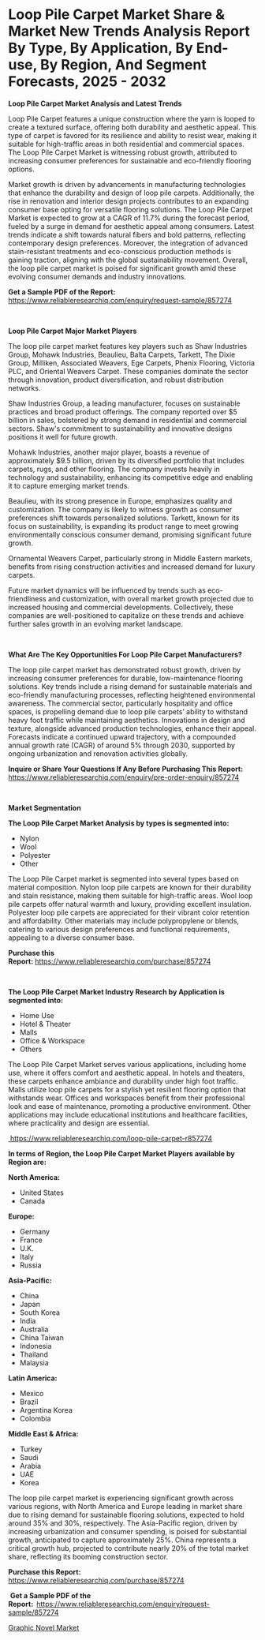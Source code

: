 <p><h1>Loop Pile Carpet Market Share & Market New Trends Analysis Report By Type, By Application, By End-use, By Region, And Segment Forecasts, 2025 - 2032</h1></p><p><strong>Loop Pile Carpet Market Analysis and Latest Trends</strong></p>
<p><p>Loop Pile Carpet features a unique construction where the yarn is looped to create a textured surface, offering both durability and aesthetic appeal. This type of carpet is favored for its resilience and ability to resist wear, making it suitable for high-traffic areas in both residential and commercial spaces. The Loop Pile Carpet Market is witnessing robust growth, attributed to increasing consumer preferences for sustainable and eco-friendly flooring options. </p><p>Market growth is driven by advancements in manufacturing technologies that enhance the durability and design of loop pile carpets. Additionally, the rise in renovation and interior design projects contributes to an expanding consumer base opting for versatile flooring solutions. The Loop Pile Carpet Market is expected to grow at a CAGR of 11.7% during the forecast period, fueled by a surge in demand for aesthetic appeal among consumers. Latest trends indicate a shift towards natural fibers and bold patterns, reflecting contemporary design preferences. Moreover, the integration of advanced stain-resistant treatments and eco-conscious production methods is gaining traction, aligning with the global sustainability movement. Overall, the loop pile carpet market is poised for significant growth amid these evolving consumer demands and industry innovations.</p></p>
<p><strong>Get a Sample PDF of the Report:&nbsp;</strong> <a href="https://www.reliableresearchiq.com/enquiry/request-sample/857274?utm_campaign=3009&utm_medium=2&utm_source=Github&utm_content=ia&utm_term=04042025&utm_id=loop-pile-carpet">https://www.reliableresearchiq.com/enquiry/request-sample/857274</a></p>
<p>&nbsp;</p>
<p><strong>Loop Pile Carpet Major Market Players</strong></p>
<p><p>The loop pile carpet market features key players such as Shaw Industries Group, Mohawk Industries, Beaulieu, Balta Carpets, Tarkett, The Dixie Group, Milliken, Associated Weavers, Ege Carpets, Phenix Flooring, Victoria PLC, and Oriental Weavers Carpet. These companies dominate the sector through innovation, product diversification, and robust distribution networks.</p><p>Shaw Industries Group, a leading manufacturer, focuses on sustainable practices and broad product offerings. The company reported over $5 billion in sales, bolstered by strong demand in residential and commercial sectors. Shaw's commitment to sustainability and innovative designs positions it well for future growth.</p><p>Mohawk Industries, another major player, boasts a revenue of approximately $9.5 billion, driven by its diversified portfolio that includes carpets, rugs, and other flooring. The company invests heavily in technology and sustainability, enhancing its competitive edge and enabling it to capture emerging market trends.</p><p>Beaulieu, with its strong presence in Europe, emphasizes quality and customization. The company is likely to witness growth as consumer preferences shift towards personalized solutions. Tarkett, known for its focus on sustainability, is expanding its product range to meet growing environmentally conscious consumer demand, promising significant future growth.</p><p>Ornamental Weavers Carpet, particularly strong in Middle Eastern markets, benefits from rising construction activities and increased demand for luxury carpets. </p><p>Future market dynamics will be influenced by trends such as eco-friendliness and customization, with overall market growth projected due to increased housing and commercial developments. Collectively, these companies are well-positioned to capitalize on these trends and achieve further sales growth in an evolving market landscape.</p></p>
<p>&nbsp;</p>
<p><strong>What Are The Key Opportunities For Loop Pile Carpet Manufacturers?</strong></p>
<p><p>The loop pile carpet market has demonstrated robust growth, driven by increasing consumer preferences for durable, low-maintenance flooring solutions. Key trends include a rising demand for sustainable materials and eco-friendly manufacturing processes, reflecting heightened environmental awareness. The commercial sector, particularly hospitality and office spaces, is propelling demand due to loop pile carpets’ ability to withstand heavy foot traffic while maintaining aesthetics. Innovations in design and texture, alongside advanced production technologies, enhance their appeal. Forecasts indicate a continued upward trajectory, with a compounded annual growth rate (CAGR) of around 5% through 2030, supported by ongoing urbanization and renovation activities globally.</p></p>
<p><strong>Inquire or Share Your Questions If Any Before Purchasing This Report:</strong> <a href="https://www.reliableresearchiq.com/enquiry/pre-order-enquiry/857274?utm_campaign=3009&utm_medium=2&utm_source=Github&utm_content=ia&utm_term=04042025&utm_id=loop-pile-carpet">https://www.reliableresearchiq.com/enquiry/pre-order-enquiry/857274</a></p>
<p>&nbsp;</p>
<p><strong>Market Segmentation</strong></p>
<p><strong>The Loop Pile Carpet Market Analysis by types is segmented into:</strong></p>
<p><ul><li>Nylon</li><li>Wool</li><li>Polyester</li><li>Other</li></ul></p>
<p><p>The Loop Pile Carpet market is segmented into several types based on material composition. Nylon loop pile carpets are known for their durability and stain resistance, making them suitable for high-traffic areas. Wool loop pile carpets offer natural warmth and luxury, providing excellent insulation. Polyester loop pile carpets are appreciated for their vibrant color retention and affordability. Other materials may include polypropylene or blends, catering to various design preferences and functional requirements, appealing to a diverse consumer base.</p></p>
<p><strong>Purchase this Report:&nbsp;</strong><a href="https://www.reliableresearchiq.com/purchase/857274?utm_campaign=3009&utm_medium=2&utm_source=Github&utm_content=ia&utm_term=04042025&utm_id=loop-pile-carpet">https://www.reliableresearchiq.com/purchase/857274</a></p>
<p>&nbsp;</p>
<p><strong>The Loop Pile Carpet Market Industry Research by Application is segmented into:</strong></p>
<p><ul><li>Home Use</li><li>Hotel & Theater</li><li>Malls</li><li>Office & Workspace</li><li>Others</li></ul></p>
<p><p>The Loop Pile Carpet Market serves various applications, including home use, where it offers comfort and aesthetic appeal. In hotels and theaters, these carpets enhance ambiance and durability under high foot traffic. Malls utilize loop pile carpets for a stylish yet resilient flooring option that withstands wear. Offices and workspaces benefit from their professional look and ease of maintenance, promoting a productive environment. Other applications may include educational institutions and healthcare facilities, where practicality and design are essential.</p></p>
<p><a href="https://www.reliableresearchiq.com/loop-pile-carpet-r857274?utm_campaign=3009&utm_medium=2&utm_source=Github&utm_content=ia&utm_term=04042025&utm_id=loop-pile-carpet">&nbsp;https://www.reliableresearchiq.com/loop-pile-carpet-r857274</a></p>
<p><strong>In terms of Region, the Loop Pile Carpet Market Players available by Region are:</strong></p>
<p>
    <p> <strong> North America: </strong>
        <ul>
            <li>United States</li>
            <li>Canada</li>
        </ul>
        </p> 
    <p> <strong> Europe: </strong>
        <ul>
            <li>Germany</li>
            <li>France</li>
            <li>U.K.</li>
            <li>Italy</li>
            <li>Russia</li>
        </ul>
        </p> 
    <p> <strong> Asia-Pacific: </strong>
        <ul>
            <li>China</li>
            <li>Japan</li>
            <li>South Korea</li>
            <li>India</li>
            <li>Australia</li>
            <li>China Taiwan</li>
            <li>Indonesia</li>
            <li>Thailand</li>
            <li>Malaysia</li>
        </ul>
        </p> 
    <p> <strong> Latin America: </strong>
        <ul>
            <li>Mexico</li>
            <li>Brazil</li>
            <li>Argentina Korea</li>
            <li>Colombia</li>
        </ul>
        </p> 
    <p> <strong> Middle East & Africa: </strong>
        <ul>
            <li>Turkey</li>
            <li>Saudi</li>
            <li>Arabia</li>
            <li>UAE</li>
            <li>Korea</li>
        </ul>
    </p>
    </p>
<p><p>The loop pile carpet market is experiencing significant growth across various regions, with North America and Europe leading in market share due to rising demand for sustainable flooring solutions, expected to hold around 35% and 30%, respectively. The Asia-Pacific region, driven by increasing urbanization and consumer spending, is poised for substantial growth, anticipated to capture approximately 25%. China represents a critical growth hub, projected to contribute nearly 20% of the total market share, reflecting its booming construction sector.</p></p>
<p><strong>Purchase this Report: </strong><a href="https://www.reliableresearchiq.com/purchase/857274?utm_campaign=3009&utm_medium=2&utm_source=Github&utm_content=ia&utm_term=04042025&utm_id=loop-pile-carpet">https://www.reliableresearchiq.com/purchase/857274</a></p>
<p>&nbsp;<strong>Get a Sample PDF of the Report:&nbsp;&nbsp;</strong><a href="https://www.reliableresearchiq.com/enquiry/request-sample/857274?utm_campaign=3009&utm_medium=2&utm_source=Github&utm_content=ia&utm_term=04042025&utm_id=loop-pile-carpet">https://www.reliableresearchiq.com/enquiry/request-sample/857274</a></p>
<p><strong></strong></p>
<p><p><a href="https://github.com/osbornrdaflalo/Market-Research-Report-List-1/blob/main/graphic-novel-market.md?utm_campaign=3009&utm_medium=2&utm_source=Github&utm_content=ia&utm_term=04042025&utm_id=loop-pile-carpet">Graphic Novel Market</a></p></p>
